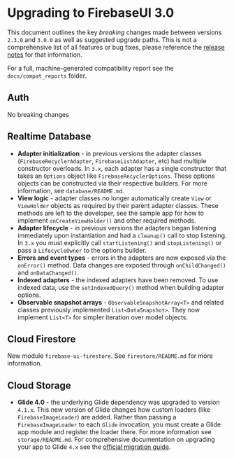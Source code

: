 # Upgrading to FirebaseUI 3.0

This document outlines the key _breaking_ changes made between versions `2.3.0` and `3.0.0` as well
as suggested upgrade paths. This is not a comprehensive list of all features or bug fixes, please
reference the [release notes][release-notes] for that information.

For a full, machine-generated compatibility report see the `docs/compat_reports` folder.

## Auth

No breaking changes

## Realtime Database

* **Adapter initialization** - in previous versions the adapter classes (`FirebaseRecyclerAdapter`,
 `FirebaseListAdapter`, etc) had multiple constructor overloads. In `3.x`, each adapter has
 a single constructor that takes an `Options` object like `FirebaseRecyclerOptions`. These
 options objects can be constructed via their respective builders. For more information,
 see `database/README.md`.
* **View logic** - adapter classes no longer automatically create `View` or `ViewHolder` objects
 as required by their parent adapter classes. These methods are left to the developer, see the
 sample app for how to implement `onCreateViewHolder()` and other required methods.
* **Adapter lifecycle** - in previous versions the adapters began listening immediately upon
 instantiation and had a `cleanup()` call to stop listening. In `3.x` you must explicitly call
 `startListening()` and `stopListening()` or pass a `LifecycleOwner` to the options builder.
* **Errors and event types** - errors in the adapters are now exposed via the `onError()` method.
 Data changes are exposed through `onChildChanged()` and `onDataChanged()`.
* **Indexed adapters** - the indexed adapters have been removed. To use indexed data, use the
 `setIndexedQuery()` method when building adapter options.
* **Observable snapshot arrays** - `ObservableSnapshotArray<T>` and related classes previously
 implemented `List<DataSnapshot>`. They now implement `List<T>` for simpler iteration over
 model objects.

## Cloud Firestore

New module `firebase-ui-firestore`. See `firestore/README.md` for more information.

## Cloud Storage

* **Glide 4.0** - the underlying Glide dependency was upgraded to version `4.1.x`. This
 new version of Glide changes how custom loaders (like `FirebaseImageLoader`) are added.
 Rather than passing a `FirebaseImageLoader` to each `Glide` invocation, you must create a
 Glide app module and register the loader there. For more information see `storage/README.md`.
 For comprehensive documentation on upgrading your app to Glide `4.x` see the
 [official migration guide][glide-migration].

[glide-migration]: http://bumptech.github.io/glide/doc/migrating.html
[release-notes]: https://github.com/firebase/FirebaseUI-Android/releases/tag/3.0.0
